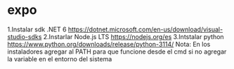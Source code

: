 # expo
1.Instalar sdk .NET 6
https://dotnet.microsoft.com/en-us/download/visual-studio-sdks
2.Instarlar Node.js LTS
https://nodejs.org/es
3.Intstalar python
https://www.python.org/downloads/release/python-3114/
Nota: En los instaladores agregar al PATH para que funcione desde el cmd si no agregar la variable en el entorno del sistema
